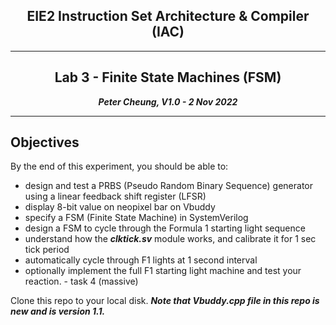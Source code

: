 <center>

## EIE2 Instruction Set Architecture & Compiler (IAC)

---
## Lab 3 - Finite State Machines (FSM)

**_Peter Cheung, V1.0 - 2 Nov 2022_**

---

</center>

## Objectives
By the end of this experiment, you should be able to:
* design and test a PRBS (Pseudo Random Binary Sequence) generator using a linear feedback shift register (LFSR)
* display 8-bit value on neopixel bar on Vbuddy
* specify a FSM (Finite State Machine) in SystemVerilog
* design a FSM to cycle through the Formula 1 starting light sequence
* understand how the **_clktick.sv_** module works, and calibrate it for 1 sec tick period
* automatically cycle through F1 lights at 1 second interval
* optionally implement the full F1 starting light machine and test your reaction. - task 4 (massive)

Clone this repo to your local disk.  **_Note that Vbuddy.cpp file in this repo is new and is version 1.1._**

